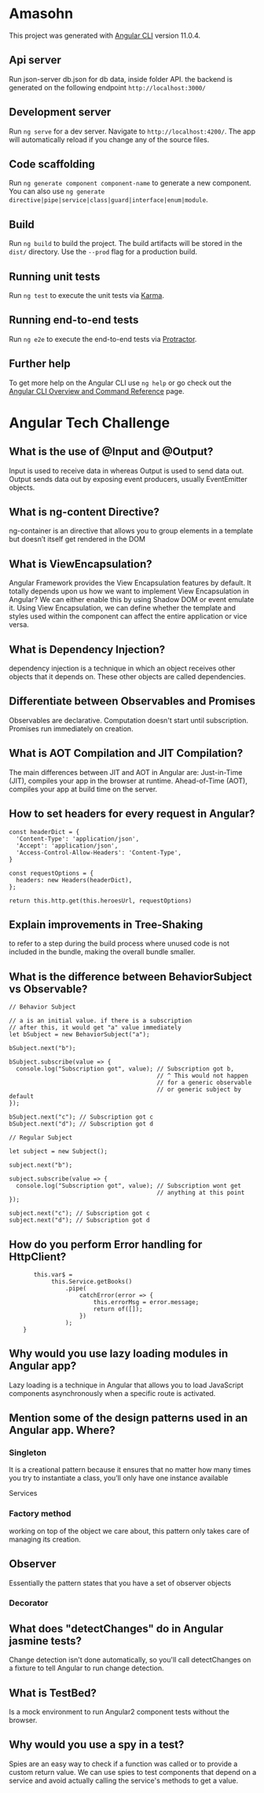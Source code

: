# Amasohn

This project was generated with [Angular CLI](https://github.com/angular/angular-cli) version 11.0.4.

## Api server

Run json-server db.json for db data, inside folder API. the backend is generated on the following endpoint `http://localhost:3000/`

## Development server

Run `ng serve` for a dev server. Navigate to `http://localhost:4200/`. The app will automatically reload if you change any of the source files.

## Code scaffolding

Run `ng generate component component-name` to generate a new component. You can also use `ng generate directive|pipe|service|class|guard|interface|enum|module`.

## Build

Run `ng build` to build the project. The build artifacts will be stored in the `dist/` directory. Use the `--prod` flag for a production build.

## Running unit tests

Run `ng test` to execute the unit tests via [Karma](https://karma-runner.github.io).

## Running end-to-end tests

Run `ng e2e` to execute the end-to-end tests via [Protractor](http://www.protractortest.org/).

## Further help

To get more help on the Angular CLI use `ng help` or go check out the [Angular CLI Overview and Command Reference](https://angular.io/cli) page.

# Angular Tech Challenge

## What is the use of @Input and @Output?

Input is used to receive data in whereas Output is used to send data out. Output sends data out by exposing event producers, usually EventEmitter objects.

## What is ng-content Directive?

ng-container is an directive that allows you to group elements in a template but doesn’t itself get rendered in the DOM

## What is ViewEncapsulation?

Angular Framework provides the View Encapsulation features by default. It totally depends upon us how we want to implement View Encapsulation in Angular? We can either enable this by using Shadow DOM or event emulate it. Using View Encapsulation, we can define whether the template and styles used within the component can affect the entire application or vice versa.

## What is Dependency Injection?

dependency injection is a technique in which an object receives other objects that it depends on. These other objects are called dependencies.

## Differentiate between Observables and Promises

Observables are declarative. Computation doesn't start until subscription. Promises run immediately on creation.

## What is AOT Compilation and JIT Compilation?

The main differences between JIT and AOT in Angular are: Just-in-Time (JIT), compiles your app in the browser at runtime. Ahead-of-Time (AOT), compiles your app at build time on the server.

## How to set headers for every request in Angular?

```
const headerDict = {
  'Content-Type': 'application/json',
  'Accept': 'application/json',
  'Access-Control-Allow-Headers': 'Content-Type',
}

const requestOptions = {
  headers: new Headers(headerDict),
};

return this.http.get(this.heroesUrl, requestOptions)

```

## Explain improvements in Tree-Shaking

to refer to a step during the build process where unused code is not included in the bundle, making the overall bundle smaller.

## What is the difference between BehaviorSubject vs Observable?

```
// Behavior Subject

// a is an initial value. if there is a subscription
// after this, it would get "a" value immediately
let bSubject = new BehaviorSubject("a");

bSubject.next("b");

bSubject.subscribe(value => {
  console.log("Subscription got", value); // Subscription got b,
                                          // ^ This would not happen
                                          // for a generic observable
                                          // or generic subject by default
});

bSubject.next("c"); // Subscription got c
bSubject.next("d"); // Subscription got d

// Regular Subject

let subject = new Subject();

subject.next("b");

subject.subscribe(value => {
  console.log("Subscription got", value); // Subscription wont get
                                          // anything at this point
});

subject.next("c"); // Subscription got c
subject.next("d"); // Subscription got d
```

## How do you perform Error handling for HttpClient?

```
       this.var$ =
            this.Service.getBooks()
                .pipe(
                    catchError(error => {
                        this.errorMsg = error.message;
                        return of([]);
                    })
                );
    }
```

## Why would you use lazy loading modules in Angular app?

Lazy loading is a technique in Angular that allows you to load JavaScript components asynchronously when a specific route is activated.

## Mention some of the design patterns used in an Angular app. Where?

### Singleton

It is a creational pattern because it ensures that no matter how many times you try to instantiate a class, you’ll only have one instance available

Services

### Factory method

working on top of the object we care about, this pattern only takes care of managing its creation.

## Observer

Essentially the pattern states that you have a set of observer objects

### Decorator

## What does "detectChanges" do in Angular jasmine tests?

Change detection isn't done automatically, so you'll call detectChanges on a fixture to tell Angular to run change detection.

## What is TestBed?

Is a mock environment to run Angular2 component tests without the browser.

## Why would you use a spy in a test?

Spies are an easy way to check if a function was called or to provide a custom return value. We can use spies to test components that depend on a service and avoid actually calling the service's methods to get a value.
